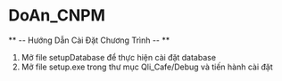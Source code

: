 # DoAn_CNPM
** -- Hướng Dẫn Cài Đặt Chương Trình -- **
1. Mở file setupDatabase để thực hiện cài đặt database
2. Mở file setup.exe trong thư mục Qli_Cafe/Debug và tiến hành cài đặt
